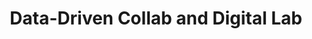 ---
id: "ddcolab" # nochmal überlegen
method: "Seminare"
institution: "Fakultät für Mathematik, Informatik und Naturwissenschaften"
title: "Data-Driven Collab and Digital Lab"
title_project:
title_short: "DDCo-Lab"
period: "Apr 23 ­­- Mar 24 (12 months)"
foerderlinie: "Transferorientierte Data Literacy"
round: "2"
lecture2go:
uhh_url: "https://www.hcl.uni-hamburg.de/ddlitlab/data-literacy-lehrlabor/zweite-foerderrunde/17-ddco-lab.html"
contributors: "Izabel Cvetkovic"
mentor: "Eylem Tas, Dr. Navid Tavanapour"
quote: "This project funding will enable the design and development of the interdisciplinary and transdisciplinary digital teaching lab DDCo-Lab in collaboration with various external partners from Hamburg. The teaching project to be acquired has its focus on conveying the fundamentally critical understanding of processes of data collection and storage, their processing, analysis and visualization with real data and real data challenges."
text: |
    ### Das Projekt DDCo-Lab

    Die Entwicklung des DDCo-Lab-Projekts zielte darauf ab, den Studierenden ein inter- und transdisziplinäres Lernumfeld zu bieten, um sie auf die Anforderungen der modernen Arbeitswelt vorzubereiten und ihre Datenkompetenz zu stärken. Dies schloss sowohl technische Fähigkeiten als auch kritisches Verständnis der Datenprozesse ein.

    Die Zusammenarbeit mit externen Partner:innen aus der Industrie, wie Encoway GmbH, Inovex GmbH und LichtBlick SE, ermöglichte praxisnahe Lerninhalte durch reale Herausforderungen und Daten, was den Studierenden Einblicke in aktuelle Branchentrends bot. Das Design-basierte Lernen (DBL) wurde als zentrale Lehrmethode gewählt, um den Lernprozess zu erleichtern und die Kreativität sowie Innovationsfähigkeit der Studierenden zu fördern.

    Datenkompetenz als interdisziplinäre Fähigkeit war ein weiterer Kernaspekt des DDCo-Lab, unterstützt durch ein multidisziplinäres Lehrteam, das interdisziplinäre Studierendengruppen begleitet.

    ### Rückblick und Ergebnisse

    Das DDCo-Lab hat eine Vielzahl von zentralen Ergebnissen erzielt, die das Lehrprojekt zu einem Erfolg gemacht haben. Hier sind einige davon:

    Interdisziplinäres Lernen: Das DDCo-Lab hat eine Plattform geschaffen, auf der Studierende verschiedener Fachrichtungen zusammenarbeiten können, um reale Datenherausforderungen anzugehen. Dies förderte nicht nur das Verständnis für Daten aus verschiedenen Perspektiven, sondern auch die interdisziplinäre Zusammenarbeit und den Austausch von Wissen.

    Praxisnahe Erfahrungen: Durch die Partnerschaft mit externen Unternehmen erhielten die Studierenden die Möglichkeit, praxisnahe Erfahrungen zu sammeln und ihr theoretisches Wissen in realen Situationen anzuwenden. Dies stärkte ihre Fähigkeiten und ihr Selbstvertrauen im Umgang mit Daten und bereitete sie besser auf den Arbeitsmarkt vor.

    Entwicklung von Lösungen: Das DDCo-Lab ermöglichte es den Studierenden, datenbasierte Lösungen für reale Herausforderungen zu entwickeln. Dies führte nicht nur zur Entwicklung innovativer Ideen, sondern auch zur praktischen Umsetzung von Konzepten, die einen positiven Einfluss auf die Partnerunternehmen hatten.

    Förderung von Design-basiertem Lernen: Die Verwendung von Design-basiertem Lernen (DBL) als zentrale Lehrmethode ermöglichte es den Studierenden, kreative und innovative Lösungen für komplexe Probleme zu entwickeln. Dies förderte ihr kritisches Denken, ihre Problemlösungsfähigkeiten und ihre Fähigkeit, in multidisziplinären Teams zu arbeiten.

    Stärkung der Zusammenarbeit: Durch die Zusammenarbeit mit externen Partnern und die Arbeit in multidisziplinären Teams wurden die Studierenden ermutigt, effektiv zusammenzuarbeiten und ihre Kommunikations- und Teamfähigkeiten zu verbessern. Dies stärkte ihre Fähigkeit, in dynamischen und interdisziplinären Umgebungen erfolgreich zu sein.

    Insgesamt hat das DDCo-Lab dazu beigetragen, das Verständnis für Datenkompetenz zu vertiefen, praktische Fähigkeiten zu entwickeln und die Zusammenarbeit zwischen Studierenden, Lehrkräften und externen Partnern zu stärken. Es hat einen wertvollen Beitrag zur Ausbildung zukünftiger Fachkräfte geleistet und gleichzeitig innovative Lösungen für reale Herausforderungen entwickelt.

    ### Tipps von Lehrenden für Lehrende

    Die Partnerschaften mit externen Unternehmen könnten als Modell für andere Lehrprojekte dienen, die eine enge Zusammenarbeit zwischen Universität und Industrie fördern möchten. Dies könnte dazu beitragen, den Studierenden praxisnahe Erfahrungen zu vermitteln und ihre Berufsaussichten zu verbessern. Die im Rahmen des Projekts entwickelten digitalen Lehrmaterialien und -tools könnten auch in anderen Lehrveranstaltungen oder Bildungsinstitutionen genutzt werden, um den Zugang zu hochwertigen Bildungsinhalten zu verbessern und innovative Lehrmethoden zu fördern.

    Insgesamt bieten die Ergebnisse des Lehrprojekts zahlreiche Möglichkeiten, um die Datenkompetenz und das kritische Denken der Studierenden zu fördern und die Zusammenarbeit zwischen verschiedenen Disziplinen und Sektoren zu stärken. Durch die Anpassung und Weiterentwicklung dieser Ergebnisse können sie in verschiedenen Bildungskontexten fruchtbar gemacht werden, um einen breiteren Einfluss auf die Bildung und die Gesellschaft insgesamt zu haben.

image: "https://www.hcl.uni-hamburg.de/16955112/annie-spratt-qckxruozjrg-unsplash-733x414-287b823ea431510f348ab1dc5a299794dadb9f65.jpg"
image_credit: "annie spratt / unsplash"
link_external:
stine: "SoSe 2023 & WiSe 2023/24: Seminare https://www.stine.uni-hamburg.de/scripts/mgrqispi.dll?APPNAME=CampusNet&PRGNAME=COURSEDETAILS&ARGUMENTS=-N000000000000001,-N000605,-N0,-N385504327793214,-N385504327788215,-N0,-N0,-N3,-AQfFARYHjRgVZPdmvPumAWzDtcgRdWDUefSRSVQWIRDmBYBmF7fPZWglA3WLgrDNFcSPAPMpMcqmBe-5kfULuYQPk4oLFHBUjRfZ8HzH5e-pVVIWam-PPmIeNmzZgmf67HBAMYzRArq6UeNZoxBWEWglt4q6COuRmxQRAmgcA7doIO-omWdABxUetxSi9fuD9xjFdPuUb7UcAegRsf-U8VYwhRf5PcDwP7jWIWU5AmZWaRzadxU5YmDA5rqywfoa9WUPDVoHw4YGJRz5VfupSxDP7czHK4gfZHoD-R-mBfUmW4IpHcSF-cBHBrqPDQBPBedLBH-LeOzUyOYRlPgB-7-5UOf6BRfZs4qmZOd9wOMogPSeNRd5CHoKQQje9RqH5YUWoeqAVHBLgHdm6WoPW4QRNWMRufUK0cuAhfjKEQUlARgRmRoP8OBHlODNtvQoaxdR5QNA6VgR0YUopmUDFVWPJfDoCQqKPeuoAYfK-HffNmg5Tvq6A7D6jOgVjQWHTW-DAvdHvfYAffSUmfBWw7dBAcULsxBadQZP6OkNtHWUjQWLH7qZ3RfWsQzHjcBF-eQoexSaNeQcwxNHYOop7HS5tHfL6mBRXmdKSvzwJHD5NcBajYq5CRUKgP-RyrMHpfqWL4zUFxBWkRMWyxfmzOMWNxZLmRgRSQBAPvoWoHQo5PMPPPgPqQdwVfNWNYDPtcuAfVMAYmDUzPZ59cfAjmUpUxBVZvBWAfMRIVdw6HSPePqKSOIPuYBPkHd7-ON5z, https://www.stine.uni-hamburg.de/scripts/mgrqispi.dll?APPNAME=CampusNet&PRGNAME=COURSEDETAILS&ARGUMENTS=-N000000000000001,-N000689,-N0,-N387474280975714,-N387474280906715,-N0,-N0,-N0"
---